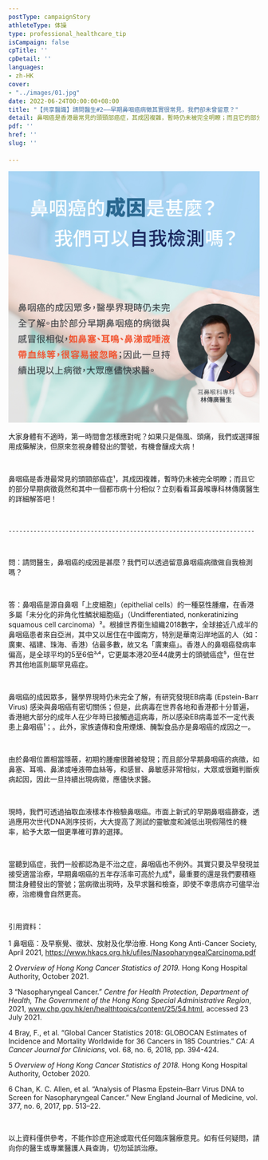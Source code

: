 ```yaml
---
postType: campaignStory
athleteType: 体操
type: professional_healthcare_tip
isCampaign: false
cpTitle: ''
cpDetail: ''
languages:
- zh-HK
cover:
- "../images/01.jpg"
date: 2022-06-24T00:00:00+08:00
title: "【共享醫識】請問醫生#2——早期鼻咽癌病徵其實很常見，我們卻未曾留意？"
detail: 鼻咽癌是香港最常見的頭頸部癌症，其成因複雜，暫時仍未被完全明瞭；而且它的部分早期病徵竟然和其中一個都市病十分相似？立刻看看耳鼻喉專科林傳廣醫生的詳細解答吧！
pdf: ''
href: ''
slug: ''

---
```

![](../images/01-01.jpg)

大家身體有不適時，第一時間會怎樣應對呢？如果只是傷風、頭痛，我們或選擇服用成藥解決，但原來忽視身體發出的警號，有機會釀成大病！

</br>

鼻咽癌是香港最常見的頭頸部癌症¹，其成因複雜，暫時仍未被完全明瞭；而且它的部分早期病徵竟然和其中一個都市病十分相似？立刻看看耳鼻喉專科林傳廣醫生的詳細解答吧！

</br>

`---------------------------------------------------------------------`

</br>

問：請問醫生，鼻咽癌的成因是甚麼？我們可以透過留意鼻咽癌病徵做自我檢測嗎？

</br>

答：鼻咽癌是源自鼻咽「上皮細胞」（epithelial cells）的一種惡性腫瘤，在香港多屬「未分化的非角化性鱗狀細胞癌」（Undifferentiated, nonkeratinizing squamous cell carcinoma）²。根據世界衛生組織2018數字，全球接近八成半的鼻咽癌患者來自亞洲，其中又以居住在中國南方，特別是華南沿岸地區的人（如：廣東、福建、珠海、香港）佔最多數，故又名「廣東癌」。香港人的鼻咽癌發病率偏高，是全球平均的5至6倍³˒⁴，它更屬本港20至44歲男士的頭號癌症⁵，但在世界其他地區則屬罕見癌症。

</br>

鼻咽癌的成因眾多，醫學界現時仍未完全了解，有研究發現EB病毒 (Epstein-Barr Virus) 感染與鼻咽癌有密切關係；但是，此病毒在世界各地和香港都十分普遍，香港絕大部分的成年人在少年時已接觸過這病毒，所以感染EB病毒並不一定代表患上鼻咽癌¹；。此外，家族遺傳和食用煙燻、醃製食品亦是鼻咽癌的成因之一。

</br>

由於鼻咽位置相當隱蔽，初期的腫瘤很難被發現；而且部分早期鼻咽癌的病徵，如鼻塞、耳鳴、鼻涕或唾液帶血絲等，和感冒、鼻敏感非常相似，大眾或很難判斷疾病起因，因此一旦持續出現病徵，應儘快求醫。

</br>

現時，我們可透過抽取血液樣本作檢驗鼻咽癌。市面上新式的早期鼻咽癌篩查，透過應用次世代DNA測序技術，大大提高了測試的靈敏度和減低出現假陽性的機率，給予大眾一個更準確可靠的選擇。

</br>

當聽到癌症，我們一般都認為是不治之症，鼻咽癌也不例外。其實只要及早發現並接受適當治療，早期鼻咽癌的五年存活率可高於九成⁶，最重要的還是我們要積極關注身體發出的警號；當病徵出現時，及早求醫和檢查，即使不幸患病亦可儘早治療，治癒機會自然更高。

</br>

引用資料：

1 鼻咽癌：及早察覺、徵狀、放射及化學治療. Hong Kong Anti-Cancer Society, April 2021, https://www.hkacs.org.hk/ufiles/NasopharyngealCarcinoma.pdf

2 _Overview of Hong Kong Cancer Statistics of 2019._ Hong Kong Hospital Authority, October 2021.

3 “Nasopharyngeal Cancer.” _Centre for Health Protection, Department of Health, The Government of the Hong Kong Special Administrative Region_, 2021, www.chp.gov.hk/en/healthtopics/content/25/54.html, accessed 23 July 2021.

4 Bray, F., et al. “Global Cancer Statistics 2018: GLOBOCAN Estimates of Incidence and Mortality Worldwide for 36 Cancers in 185 Countries.” _CA: A Cancer Journal for Clinicians_, vol. 68, no. 6, 2018, pp. 394-424.

5 _Overview of Hong Kong Cancer Statistics of 2018._ Hong Kong Hospital Authority, October 2020.

6 Chan, K. C. Allen, et al. “Analysis of Plasma Epstein–Barr Virus DNA to Screen for Nasopharyngeal Cancer.” New England Journal of Medicine, vol. 377, no. 6, 2017, pp. 513–22.

</br>

以上資料僅供參考，不能作診症用途或取代任何臨床醫療意見。如有任何疑問，請向你的醫生或專業醫護人員查詢，切勿延誤治療。